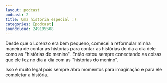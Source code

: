 ```yaml
---
layout: podcast
podcast: 2
title: Uma história especial :)
categories: [podcast]
soundcloud: 249195508
---
```


Desde que o Lorenzo era bem pequeno, comecei a reformular minha maneira de
contar as histórias para contar as histórias do dia a dia dele como as
"histórias do menino". Então estou sempre conectando as coisas que ele fez no
dia a dia com as "histórias do menino".

Isso é muito legal pois sempre abro momentos para imaginação e para ele
completar a história.

